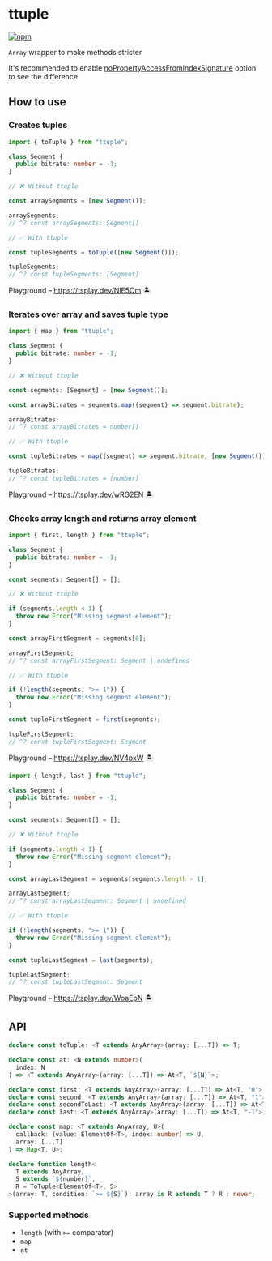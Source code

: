# ttuple

[![npm](https://img.shields.io/npm/v/ttuple)](https://npm.im/ttuple)

`Array` wrapper to make methods stricter

It's recommended to enable [noPropertyAccessFromIndexSignature](https://www.typescriptlang.org/tsconfig#noPropertyAccessFromIndexSignature) option to see the difference

## How to use

### Creates tuples

```ts
import { toTuple } from "ttuple";

class Segment {
  public bitrate: number = -1;
}

// ❌ Without ttuple

const arraySegments = [new Segment()];

arraySegments;
// ^? const arraySegments: Segment[]

// ✅ With ttuple

const tupleSegments = toTuple([new Segment()]);

tupleSegments;
// ^? const tupleSegments: [Segment]
```

Playground – https://tsplay.dev/NlE5Om 🏝

### Iterates over array and saves tuple type

```ts
import { map } from "ttuple";

class Segment {
  public bitrate: number = -1;
}

// ❌ Without ttuple

const segments: [Segment] = [new Segment()];

const arrayBitrates = segments.map((segment) => segment.bitrate);

arrayBitrates;
// ^? const arrayBitrates = number[]

// ✅ With ttuple

const tupleBitrates = map((segment) => segment.bitrate, [new Segment()]);

tupleBitrates;
// ^? const tupleBitrates = [number]
```

Playground – https://tsplay.dev/wRG2EN 🏝

### Checks array length and returns array element

```ts
import { first, length } from "ttuple";

class Segment {
  public bitrate: number = -1;
}

const segments: Segment[] = [];

// ❌ Without ttuple

if (segments.length < 1) {
  throw new Error("Missing segment element");
}

const arrayFirstSegment = segments[0];

arrayFirstSegment;
// ^? const arrayFirstSegment: Segment | undefined

// ✅ With ttuple

if (!length(segments, ">= 1")) {
  throw new Error("Missing segment element");
}

const tupleFirstSegment = first(segments);

tupleFirstSegment;
// ^? const tupleFirstSegment: Segment
```

Playground – https://tsplay.dev/NV4pxW 🏝

```ts
import { length, last } from "ttuple";

class Segment {
  public bitrate: number = -1;
}

const segments: Segment[] = [];

// ❌ Without ttuple

if (segments.length < 1) {
  throw new Error("Missing segment element");
}

const arrayLastSegment = segments[segments.length - 1];

arrayLastSegment;
// ^? const arrayLastSegment: Segment | undefined

// ✅ With ttuple

if (!length(segments, ">= 1")) {
  throw new Error("Missing segment element");
}

const tupleLastSegment = last(segments);

tupleLastSegment;
// ^? const tupleLastSegment: Segment
```

Playground – https://tsplay.dev/WoaEpN 🏝

## API

```ts
declare const toTuple: <T extends AnyArray>(array: [...T]) => T;

declare const at: <N extends number>(
  index: N
) => <T extends AnyArray>(array: [...T]) => At<T, `${N}`>;

declare const first: <T extends AnyArray>(array: [...T]) => At<T, "0">;
declare const second: <T extends AnyArray>(array: [...T]) => At<T, "1">;
declare const secondToLast: <T extends AnyArray>(array: [...T]) => At<T, "-2">;
declare const last: <T extends AnyArray>(array: [...T]) => At<T, "-1">;

declare const map: <T extends AnyArray, U>(
  callback: (value: ElementOf<T>, index: number) => U,
  array: [...T]
) => Map<T, U>;

declare function length<
  T extends AnyArray,
  S extends `${number}`,
  R = ToTuple<ElementOf<T>, S>
>(array: T, condition: `>= ${S}`): array is R extends T ? R : never;
```

### Supported methods

- `length` (with `>=` comparator)
- `map`
- `at`
